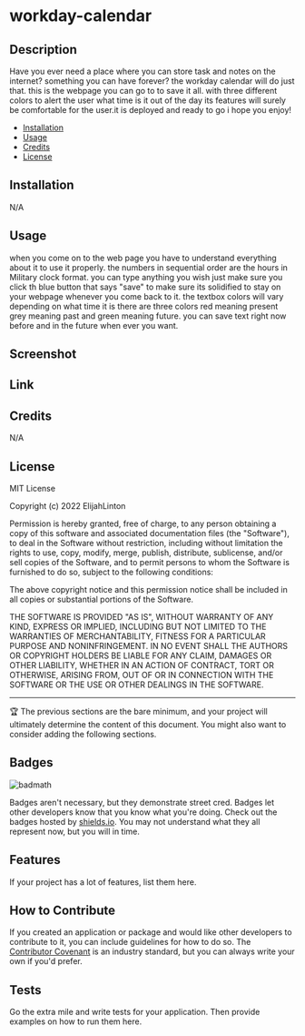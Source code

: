# workday-calendar

## Description
Have you ever need a place where you can store task and notes on the internet? something you can have forever? the workday calendar will do just that. this is the webpage you can go to to save it all. with three different colors to alert the user what time is it out of the day its features will surely be comfortable for the user.it is deployed and ready to go i hope you enjoy!



- [Installation](#Installion)
- [Usage](#Usage.)
- [Credits](#project)
- [License](#Liscense)

## Installation

N/A

## Usage
when you come on to the web page you have to understand everything about it to use it properly. the numbers in sequential order are the hours in Military clock format.
you can type anything you wish just make sure you click th blue button that says "save" to make sure its solidified to stay on your webpage whenever you come back to it. the textbox colors will vary depending on what time it is there are three colors red meaning present grey meaning past and green meaning future. you can save text right now before and in the future when ever you want.  
## Screenshot


## Link

## Credits

N/A

## License

MIT License

Copyright (c) 2022 ElijahLinton

Permission is hereby granted, free of charge, to any person obtaining a copy
of this software and associated documentation files (the "Software"), to deal
in the Software without restriction, including without limitation the rights
to use, copy, modify, merge, publish, distribute, sublicense, and/or sell
copies of the Software, and to permit persons to whom the Software is
furnished to do so, subject to the following conditions:

The above copyright notice and this permission notice shall be included in all
copies or substantial portions of the Software.

THE SOFTWARE IS PROVIDED "AS IS", WITHOUT WARRANTY OF ANY KIND, EXPRESS OR
IMPLIED, INCLUDING BUT NOT LIMITED TO THE WARRANTIES OF MERCHANTABILITY,
FITNESS FOR A PARTICULAR PURPOSE AND NONINFRINGEMENT. IN NO EVENT SHALL THE
AUTHORS OR COPYRIGHT HOLDERS BE LIABLE FOR ANY CLAIM, DAMAGES OR OTHER
LIABILITY, WHETHER IN AN ACTION OF CONTRACT, TORT OR OTHERWISE, ARISING FROM,
OUT OF OR IN CONNECTION WITH THE SOFTWARE OR THE USE OR OTHER DEALINGS IN THE
SOFTWARE.

---

🏆 The previous sections are the bare minimum, and your project will ultimately determine the content of this document. You might also want to consider adding the following sections.

## Badges

![badmath](https://img.shields.io/github/languages/top/nielsenjared/badmath)

Badges aren't necessary, but they demonstrate street cred. Badges let other developers know that you know what you're doing. Check out the badges hosted by [shields.io](https://shields.io/). You may not understand what they all represent now, but you will in time.

## Features

If your project has a lot of features, list them here.

## How to Contribute

If you created an application or package and would like other developers to contribute to it, you can include guidelines for how to do so. The [Contributor Covenant](https://www.contributor-covenant.org/) is an industry standard, but you can always write your own if you'd prefer.

## Tests

Go the extra mile and write tests for your application. Then provide examples on how to run them here.